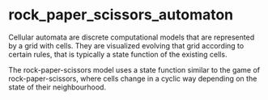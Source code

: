 # rock_paper_scissors_automaton
Cellular automata are discrete computational models that are represented by a grid with cells.
They are visualized evolving that grid according to certain rules, that is typically a state function of the existing cells.


The rock-paper-scissors model uses a state function similar to the game of rock-paper-scissors, where cells change in a cyclic way depending on the state of their neighbourhood.

